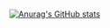### 
[![Anurag's GitHub stats](https://github-readme-stats.vercel.app/api?username=YohanLee96)](https://github.com/anuraghazra/github-readme-stats)

<!--
**YohanLee96/YohanLee96** is a ✨ _special_ ✨ repository because its `README.md` (this file) appears on your GitHub profile.

Here are some ideas to get you started:

- 🔭 I’m currently working on ...
- 🌱 I’m currently learning ...
- 👯 I’m looking to collaborate on ...
- 🤔 I’m looking for help with ...
- 💬 Ask me about ...
- 📫 How to reach me: ...
- 😄 Pronouns: ...
- ⚡ Fun fact: ...
-->
